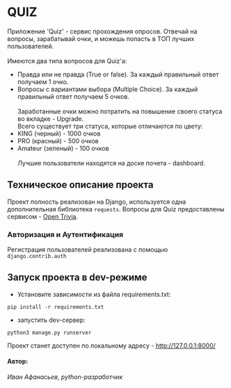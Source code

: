 # QUIZ
Приложение 'Quiz' - сервис прохождения опросов. Отвечай на вопросы, зарабатывай очки, и можешь попасть в TOП лучших пользователей. <br><br>
Имеются два типа вопросов для Quiz'a:
- Правда или не правда (True or false). За каждый правильный ответ получаем 1 очко. 
- Вопросы с вариантами выбора (Multiple Choice). За каждый правильный ответ получаем 5 очков.<br><br>
Заработанные очки можно потратить на повышение своего статуса во вкладке - Upgrade. <br>
Всего существует три статуса, которые отличаются по цвету:
- KING (черный) - 1000 очков
- PRO (красный) - 500 очков
- Amateur (зеленый) - 100 очков <br><br>
Лучшие пользователи находятся на доске почета - dashboard.

## Техническое описание проекта
Проект полность реализован на Django, используется одна дополнительная библиотека `requests`. Вопросы для Quiz предоставлены сервисом - [Open Trivia](https://opentdb.com/).

### Авторизация и Аутентификация
Регистрация пользователей реализована с помощью `django.contrib.auth`

## Запуск проекта в dev-режиме
- Установите зависимости из файла requirements.txt:
```
pip install -r requirements.txt
```
- запустить dev-сервер:
```
python3 manage.py runserver
```

Проект станет доступен по локальному адресу  - http://127.0.0.1:8000/


#### Автор:
_Иван Афанасьев, python-разработчик_
